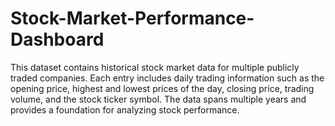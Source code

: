 # Stock-Market-Performance-Dashboard
This dataset contains historical stock market data for multiple publicly traded companies. Each entry includes daily trading information such as the opening price, highest and lowest prices of the day, closing price, trading volume, and the stock ticker symbol. The data spans multiple years and provides a foundation for analyzing stock performance.
